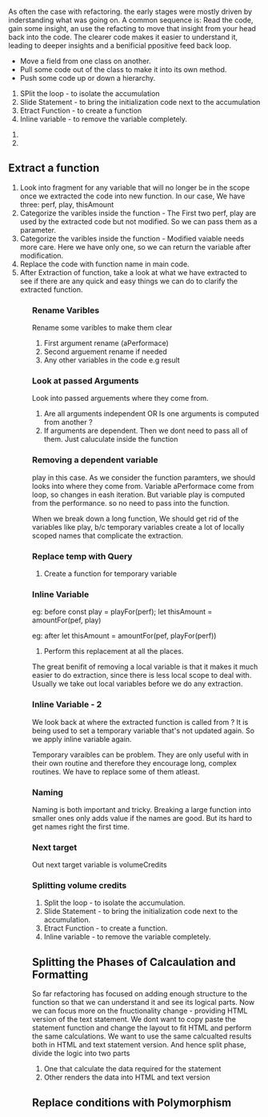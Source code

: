 

As often the case with refactoring. the early stages were mostly driven by inderstanding what was going on. A common sequence is: Read the code, gain some insight, an use the refacting to move that insight from your head back into the code. The clearer code makes it easier to understand it, leading to deeper insights and a benificial ppositive feed back loop.


<ul>
<li> Move a field from one class on another.</li>
<li> Pull some code out of the class to make it into its own method.</li>
<li> Push some code up or down a hierarchy.</li>
</ul>


1. SPlit the loop - to isolate the accumulation
2. Slide Statement - to bring the initialization code next to the accumulation
3. Etract Function - to create a function
4. Inline variable - to remove the variable completely.


<ol>
   <li> </li>
   <li> </li> 
</ol>

## Extract a function
  
<ol>
   <li> Look into fragment for any variable that will no longer be in the scope once we extracted the code into new function. In our case, We have three: perf, play, thisAmount</li>
  <li> Categorize the varibles inside the function - The First two perf, play are used by the extracted code but not modified. So we can pass them as a parameter. </li> 
  <li> Categorize the varibles inside the function -  Modified vaiable needs more care. Here we have only one, so we can return the variable after modification. </li> 
  <li> Replace the code with function name in main code. </li>
  <li> After Extraction of function, take a look at what we have extracted to see if there are any quick and easy things we can do to clarify the extracted function.</li>
<ol>
  
   
### Rename Varibles
  Rename some varibles to make them clear
<ol>
   <li> First argument rename (aPerformace)</li>
   <li> Second arguement rename if needed </li> 
   <li> Any other variables in the code e.g result </li> 
</ol> 
  
### Look at passed Arguments
  Look into passed arguements where they come from. 
<ol>
   <li> Are all arguments independent OR Is one arguments is computed from another ? </li>
   <li> If arguments are dependent. Then we dont need to pass all of them. Just caluculate inside the function </li> 
</ol>
 

 ### Removing a dependent variable
   play in this case. As we consider the function paramters, we should looks into where they come from. Variable aPerformace come from loop, so changes in eash iteration. But      variable play is computed from the performance. so no need to pass into the function.
   
   When we break down a long function, We should get rid of the variables like play, b/c temporary variables create a lot of locally scoped names that complicate the extraction.
 
 ###  Replace temp with Query 
<ol>
   <li> Create a function for temporary variable </li>
</ol>
   
 ###  Inline Variable
   eg: before
   const play = playFor(perf);
   let thisAmount = amountFor(pef, play)
   
   eg: after
   let thisAmount = amountFor(pef, playFor(perf))
<ol>
   <li> Perform this replacement at all the places. </li>
</ol>
   
The great benifit of removing a local variable is that it makes it much easier to do extraction, since there is less local scope to deal with. Usually we take out local variables before we do any extraction.
   
 
 ### Inline Variable - 2
   
 We look back at where the extracted function is called from ? It is being used to set a temporary variable that's not updated again. So we apply inline variable again.
   
 Temporary varaibles can be problem. They are only useful with in their own routine and therefore they encourage long, complex routines. We have to replace some of them atleast.
   
 ### Naming
   Naming is both important and tricky. Breaking a large function into smaller ones only adds value if the names are good. But its hard to get names right the first time.
   
 ### Next target
   Out next target variable is volumeCredits
   
### Splitting volume credits
<ol>
   <li> Split the loop - to isolate the accumulation. </li>
   <li> Slide Statement - to bring the initialization code next to the accumulation. </li> 
   <li> Etract Function - to create a function. </li> 
   <li> Inline variable - to remove the variable completely. </li> 
</ol>
 
## Splitting the Phases of Calcaulation and Formatting
So far refactoring has focused on adding enough structure to the function so that we can understand it and see its logical parts.
  Now we can focus more on the fnuctionality change - providing HTML version of the text statement.
   We dont want to copy paste the statement function and change the layout to fit HTML and perform the same calculations. We want to use the same calcualted results both in HTML and text statement version. And hence split phase, divide the logic into two parts 
   <ol>
   <li> One that calculate the data required for the statement </li>
   <li> Other renders the data into HTML and text version </li>  
</ol>
   
   
 ## Replace conditions with Polymorphism
